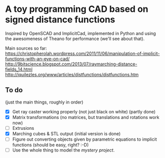 A toy programming CAD based on signed distance functions
========================================================

Inspired by OpenSCAD and ImplicitCad, implemented in Python and using the awesomeness of Theano for performance (we'll see about that).

Main sources so far:
https://christopherolah.wordpress.com/2011/11/06/manipulation-of-implicit-functions-with-an-eye-on-cad/
http://9bitscience.blogspot.com/2013/07/raymarching-distance-fields_14.html
http://iquilezles.org/www/articles/distfunctions/distfunctions.htm

To do
-----
(just the main things, roughly in order)

- [X] Get ray caster working properly (not just black on white) (partly done)
- [X] Matrix transformations (no matrices, but translations and rotations work now)
- [ ] Extrusions
- [X] Marching cubes & STL output (initial version is done)
- [ ] Figure out converting objects given by parametric equations to implicit functions (should be easy, right? :-D)
- [ ] Use the whole thing to model the _mystery project_.
